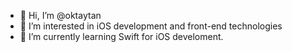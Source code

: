 - 👋 Hi, I’m @oktaytan
- 👀 I’m interested in iOS development and front-end technologies
- 🌱 I’m currently learning Swift for iOS develoment.

<!---
oktaytan/oktaytan is a ✨ special ✨ repository because its `README.md` (this file) appears on your GitHub profile.
You can click the Preview link to take a look at your changes.
--->
